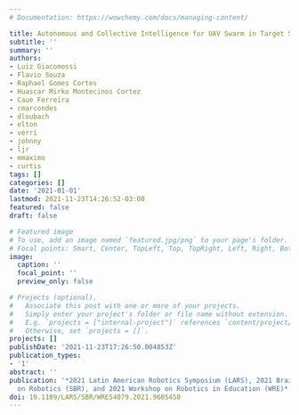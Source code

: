 ```yaml
---
# Documentation: https://wowchemy.com/docs/managing-content/

title: Autonomous and Collective Intelligence for UAV Swarm in Target Search Scenario
subtitle: ''
summary: ''
authors:
- Luiz Giacomossi
- Flavio Souza
- Raphael Gomes Cortes
- Huascar Mirko Montecinos Cortez
- Caue Ferreira
- cmarcondes
- dloubach
- elton
- verri
- johnny
- ljr
- mmaximo
- curtis
tags: []
categories: []
date: '2021-01-01'
lastmod: 2021-11-23T14:26:52-03:00
featured: false
draft: false

# Featured image
# To use, add an image named `featured.jpg/png` to your page's folder.
# Focal points: Smart, Center, TopLeft, Top, TopRight, Left, Right, BottomLeft, Bottom, BottomRight.
image:
  caption: ''
  focal_point: ''
  preview_only: false

# Projects (optional).
#   Associate this post with one or more of your projects.
#   Simply enter your project's folder or file name without extension.
#   E.g. `projects = ["internal-project"]` references `content/project/deep-learning/index.md`.
#   Otherwise, set `projects = []`.
projects: []
publishDate: '2021-11-23T17:26:50.004853Z'
publication_types:
- '1'
abstract: ''
publication: '*2021 Latin American Robotics Symposium (LARS), 2021 Brazilian Symposium
  on Robotics (SBR), and 2021 Workshop on Robotics in Education (WRE)*'
doi: 10.1109/LARS/SBR/WRE54079.2021.9605450
---
```


